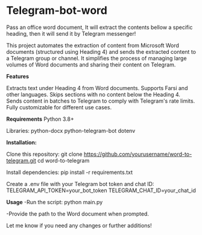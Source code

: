 # Telegram-bot-word
Pass an office word document, It will extract the contents bellow a specific heading, then it will send it by Telegram messenger!

This project automates the extraction of content from Microsoft Word documents (structured using Heading 4) and sends the extracted content to a Telegram group or channel. It simplifies the process of managing large volumes of Word documents and sharing their content on Telegram.

**Features**

Extracts text under Heading 4 from Word documents.
Supports Farsi and other languages.
Skips sections with no content below the Heading 4.
Sends content in batches to Telegram to comply with Telegram's rate limits.
Fully customizable for different use cases.

**Requirements**
Python 3.8+

  Libraries:
    python-docx
    python-telegram-bot
    dotenv
    
**Installation:**

Clone this repository:
git clone https://github.com/yourusername/word-to-telegram.git
cd word-to-telegram

Install dependencies:
pip install -r requirements.txt

Create a .env file with your Telegram bot token and chat ID:
TELEGRAM_API_TOKEN=your_bot_token
TELEGRAM_CHAT_ID=your_chat_id

**Usage**
-Run the script:
python main.py

-Provide the path to the Word document when prompted.

Let me know if you need any changes or further additions!







  
